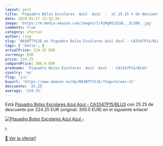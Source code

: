 ```yaml
---
layout: post
title: 'Piquadro Bolso Escolares  Azul  Azul  -  al 25.25 % de descuento'
date: 2020-05-27 13:32:34
image: 'https://m.media-amazon.com/images/I/41HgM3jD18L._SL200_.jpg'
comments: true
category: ofertas
author: ring
slug: 'B01BTTYSJE-es Piquadro Bolso Escolares Azul Azul - CA3347P15/BLU3'
tags: [ 'bolso', ]
actualPrice: 224.25 EUR
currency: EUR
price: 224.25
comparePrice: 300.0 EUR
prodname: 'Piquadro Bolso Escolares  Azul  Azul  - CA3347P15/BLU3'
country: 'es'
flag: '🇪🇸'
buyurl: 'https://www.amazon.es/dp/B01BTTYSJE/?tag=tolees-21'
descuento: '25.25'
average: '224.25'
---
```


Está [Piquadro Bolso Escolares  Azul  Azul  - CA3347P15/BLU3](https://www.amazon.es/dp/B01BTTYSJE/?tag=tolees-21) con 25.25 de descuento por 224.25 EUR (original: 300.0 EUR) en el siguiente enlace!

[![Piquadro Bolso Escolares  Azul  Azul  - ](https://m.media-amazon.com/images/I/41HgM3jD18L._SL200_.jpg)](https://www.amazon.es/dp/B01BTTYSJE/?tag=tolees-21)

ℹ️:


[🛒 Ver la oferta!!](https://www.amazon.es/dp/B01BTTYSJE/?tag=tolees-21)
